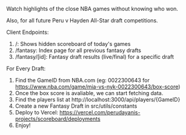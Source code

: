 Watch highlights of the close NBA games without knowing who won.

Also, for all future Peru v Hayden All-Star draft competitions.

Client Endpoints:

1. /: Shows hidden scoreboard of today's games
2. /fantasy: Index page for all previous fantasy drafts
3. /fantasy/[id]: Fantasy draft results (live/final) for a specific draft

For Every Draft:

1. Find the GameID from NBA.com (eg: 0022300643 for https://www.nba.com/game/mia-vs-nyk-0022300643/box-score)
2. Once the box score is avaliable, we can start fetching data.
3. Find the players list at http://localhost:3000/api/players/{GameID}
4. Create a new Fantasy Draft in src/utils/constants
5. Deploy to Vercel: https://vercel.com/perudayanis-projects/scoreboard/deployments
6. Enjoy!
